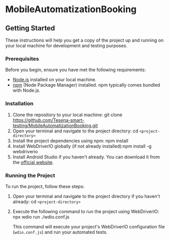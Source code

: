 # MobileAutomatizationBooking

## Getting Started

These instructions will help you get a copy of the project up and running on your local machine for development and testing purposes.

### Prerequisites

Before you begin, ensure you have met the following requirements:


* [Node.js](https://nodejs.org/) installed on your local machine.
* [npm](https://www.npmjs.com/) (Node Package Manager) installed. npm typically comes bundled with Node.js.

### Installation

1. Clone the repository to your local machine: git clone https://github.com/Tesena-smart-testing/MobileAutomatizationBooking.git
2. Open your terminal and navigate to the project directory: cd `<project-directory>`
3. Install the project dependencies using npm: npm install
4. Install WebDriverIO globally (if not already installed):npm install -g webdriverio
5. Install Android Studio if you haven't already. You can download it from the [official website](https://developer.android.com/studio).

### Running the Project

To run the project, follow these steps:

1. Open your terminal and navigate to the project directory if you haven't already: cd `<project-directory>`
2. Execute the following command to run the project using WebDriverIO: npx wdio run ./wdio.conf.js

   This command will execute your project's WebDriverIO configuration file (`wdio.conf.js`) and run your automated tests.
